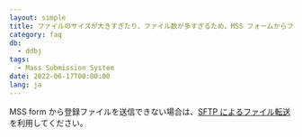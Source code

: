 ```yaml
---
layout: simple
title: ファイルのサイズが大きすぎたり、ファイル数が多すぎるため、MSS フォームからファイルを送ることができない場合はどのようにしたらよいでしょうか？
category: faq
db:
  - ddbj
tags: 
  - Mass Submission System
date: 2022-06-17T00:00:00
lang: ja
---
```


MSS form から登録ファイルを送信できない場合は、[SFTP によるファイル転送](/upload.html)を利用してください。
